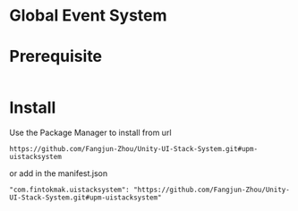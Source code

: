 # Global Event System

# Prerequisite

```

```

# Install

Use the Package Manager to install from url

`https://github.com/Fangjun-Zhou/Unity-UI-Stack-System.git#upm-uistacksystem`

or add in the manifest.json

`"com.fintokmak.uistacksystem": "https://github.com/Fangjun-Zhou/Unity-UI-Stack-System.git#upm-uistacksystem"`
